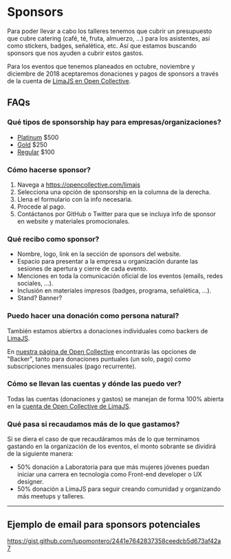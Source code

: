 # Sponsors

Para poder llevar a cabo los talleres tenemos que cubrir un presupuesto que
cubre catering (café, té, fruta, almuerzo, ...) para los asistentes, así como
stickers, badges, señalética, etc. Así que estamos buscando sponsors que nos
ayuden a cubrir estos gastos.

Para los eventos que tenemos planeados en octubre, noviembre y diciembre de 2018
aceptaremos donaciones y pagos de sponsors a través de la cuenta de
[LimaJS en Open Collective](https://opencollective.com/limajs).

## FAQs

### Qué tipos de sponsorship hay para empresas/organizaciones?

* [Platinum](https://opencollective.com/limajs/order/6206) $500
* [Gold](https://opencollective.com/limajs/order/6207) $250
* [Regular](https://opencollective.com/limajs/order/6208) $100

### Cómo hacerse sponsor?

1. Navega a https://opencollective.com/limajs
2. Selecciona una opción de sponsorship en la columna de la derecha.
3. Llena el formulario con la info necesaria.
4. Procede al pago.
5. Contáctanos por GitHub o Twitter para que se incluya info de sponsor en
   website y materiales promocionales.

### Qué recibo como sponsor?

* Nombre, logo, link en la sección de sponsors del website.
* Espacio para presentar a la empresa u organización durante las sesiones de
  apertura y cierre de cada evento.
* Menciones en toda la comunicación oficial de los eventos (emails, redes
  sociales, ...).
* Inclusión en materiales impresos (badges, programa, señalética, ...).
* Stand? Banner?

### Puedo hacer una donación como persona natural?

También estamos abiertxs a donaciones individuales como backers de
[LimaJS](https://limajs.org/).

En [nuestra página de Open Collective](https://opencollective.com/limajs)
encontrarás las opciones de "Backer", tanto para donaciones puntuales (un solo,
pago) como subscripciones mensuales (pago recurrente).

### Cómo se llevan las cuentas y dónde las puedo ver?

Todas las cuentas (donaciones y gastos) se manejan de forma 100% abierta en
la [cuenta de Open Collective de LimaJS](https://opencollective.com/limajs).

### Qué pasa si recaudamos más de lo que gastamos?

Si se diera el caso de que recaudáramos más de lo que terminamos gastando en la
organización de los eventos, el monto sobrante se dividirá de la siguiente
manera:

* 50% donación a Laboratoria para que más mujeres jóvenes puedan iniciar una
  carrera en tecnología como Front-end developer o UX designer.
* 50% donación a LimaJS para seguir creando comunidad y organizando más meetups
  y talleres.

***

## Ejemplo de email para sponsors potenciales

https://gist.github.com/lupomontero/2441e7642837358ceedcb5d673af42a7

